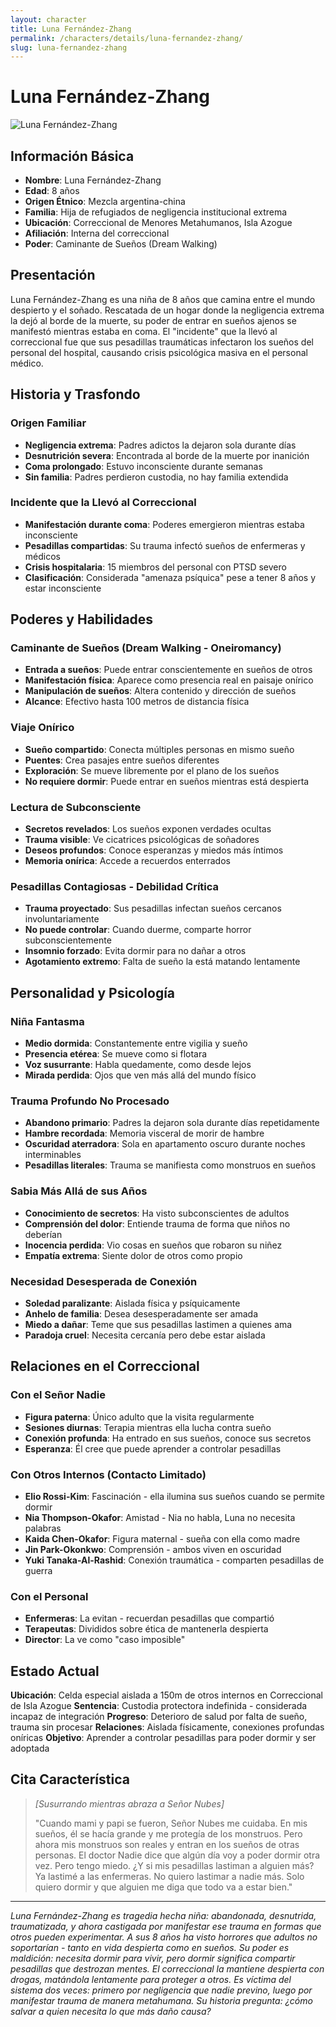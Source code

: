 ```yaml
---
layout: character
title: Luna Fernández-Zhang
permalink: /characters/details/luna-fernandez-zhang/
slug: luna-fernandez-zhang
---
```


# Luna Fernández-Zhang

<div class="character-photo">
  <img src="{{ site.baseurl }}/assets/img/characters/Luna_Fernandez-Zhang.png" alt="Luna Fernández-Zhang" />
</div>

## Información Básica
- **Nombre**: Luna Fernández-Zhang
- **Edad**: 8 años
- **Origen Étnico**: Mezcla argentina-china
- **Familia**: Hija de refugiados de negligencia institucional extrema
- **Ubicación**: Correccional de Menores Metahumanos, Isla Azogue
- **Afiliación**: Interna del correccional
- **Poder**: Caminante de Sueños (Dream Walking)

## Presentación
Luna Fernández-Zhang es una niña de 8 años que camina entre el mundo despierto y el soñado. Rescatada de un hogar donde la negligencia extrema la dejó al borde de la muerte, su poder de entrar en sueños ajenos se manifestó mientras estaba en coma. El "incidente" que la llevó al correccional fue que sus pesadillas traumáticas infectaron los sueños del personal del hospital, causando crisis psicológica masiva en el personal médico.

## Historia y Trasfondo

### **Origen Familiar**
- **Negligencia extrema**: Padres adictos la dejaron sola durante días
- **Desnutrición severa**: Encontrada al borde de la muerte por inanición
- **Coma prolongado**: Estuvo inconsciente durante semanas
- **Sin familia**: Padres perdieron custodia, no hay familia extendida

### **Incidente que la Llevó al Correccional**
- **Manifestación durante coma**: Poderes emergieron mientras estaba inconsciente
- **Pesadillas compartidas**: Su trauma infectó sueños de enfermeras y médicos
- **Crisis hospitalaria**: 15 miembros del personal con PTSD severo
- **Clasificación**: Considerada "amenaza psíquica" pese a tener 8 años y estar inconsciente

## Poderes y Habilidades

### **Caminante de Sueños (Dream Walking - Oneiromancy)**
- **Entrada a sueños**: Puede entrar conscientemente en sueños de otros
- **Manifestación física**: Aparece como presencia real en paisaje onírico
- **Manipulación de sueños**: Altera contenido y dirección de sueños
- **Alcance**: Efectivo hasta 100 metros de distancia física

### **Viaje Onírico**
- **Sueño compartido**: Conecta múltiples personas en mismo sueño
- **Puentes**: Crea pasajes entre sueños diferentes
- **Exploración**: Se mueve libremente por el plano de los sueños
- **No requiere dormir**: Puede entrar en sueños mientras está despierta

### **Lectura de Subconsciente**
- **Secretos revelados**: Los sueños exponen verdades ocultas
- **Trauma visible**: Ve cicatrices psicológicas de soñadores
- **Deseos profundos**: Conoce esperanzas y miedos más íntimos
- **Memoria onírica**: Accede a recuerdos enterrados

### **Pesadillas Contagiosas - Debilidad Crítica**
- **Trauma proyectado**: Sus pesadillas infectan sueños cercanos involuntariamente
- **No puede controlar**: Cuando duerme, comparte horror subconscientemente
- **Insomnio forzado**: Evita dormir para no dañar a otros
- **Agotamiento extremo**: Falta de sueño la está matando lentamente

## Personalidad y Psicología

### **Niña Fantasma**
- **Medio dormida**: Constantemente entre vigilia y sueño
- **Presencia etérea**: Se mueve como si flotara
- **Voz susurrante**: Habla quedamente, como desde lejos
- **Mirada perdida**: Ojos que ven más allá del mundo físico

### **Trauma Profundo No Procesado**
- **Abandono primario**: Padres la dejaron sola durante días repetidamente
- **Hambre recordada**: Memoria visceral de morir de hambre
- **Oscuridad aterradora**: Sola en apartamento oscuro durante noches interminables
- **Pesadillas literales**: Trauma se manifiesta como monstruos en sueños

### **Sabia Más Allá de sus Años**
- **Conocimiento de secretos**: Ha visto subconscientes de adultos
- **Comprensión del dolor**: Entiende trauma de forma que niños no deberían
- **Inocencia perdida**: Vio cosas en sueños que robaron su niñez
- **Empatía extrema**: Siente dolor de otros como propio

### **Necesidad Desesperada de Conexión**
- **Soledad paralizante**: Aislada física y psíquicamente
- **Anhelo de familia**: Desea desesperadamente ser amada
- **Miedo a dañar**: Teme que sus pesadillas lastimen a quienes ama
- **Paradoja cruel**: Necesita cercanía pero debe estar aislada

## Relaciones en el Correccional

### **Con el Señor Nadie**
- **Figura paterna**: Único adulto que la visita regularmente
- **Sesiones diurnas**: Terapia mientras ella lucha contra sueño
- **Conexión profunda**: Ha entrado en sus sueños, conoce sus secretos
- **Esperanza**: Él cree que puede aprender a controlar pesadillas

### **Con Otros Internos (Contacto Limitado)**
- **Elio Rossi-Kim**: Fascinación - ella ilumina sus sueños cuando se permite dormir
- **Nia Thompson-Okafor**: Amistad - Nia no habla, Luna no necesita palabras
- **Kaida Chen-Okafor**: Figura maternal - sueña con ella como madre
- **Jin Park-Okonkwo**: Comprensión - ambos viven en oscuridad
- **Yuki Tanaka-Al-Rashid**: Conexión traumática - comparten pesadillas de guerra

### **Con el Personal**
- **Enfermeras**: La evitan - recuerdan pesadillas que compartió
- **Terapeutas**: Divididos sobre ética de mantenerla despierta
- **Director**: La ve como "caso imposible"

## Estado Actual

**Ubicación**: Celda especial aislada a 150m de otros internos en Correccional de Isla Azogue
**Sentencia**: Custodia protectora indefinida - considerada incapaz de integración
**Progreso**: Deterioro de salud por falta de sueño, trauma sin procesar
**Relaciones**: Aislada físicamente, conexiones profundas oníricas
**Objetivo**: Aprender a controlar pesadillas para poder dormir y ser adoptada

## Cita Característica

> *[Susurrando mientras abraza a Señor Nubes]*
>
> "Cuando mami y papi se fueron, Señor Nubes me cuidaba. En mis sueños, él se hacía grande y me protegía de los monstruos. Pero ahora mis monstruos son reales y entran en los sueños de otras personas. El doctor Nadie dice que algún día voy a poder dormir otra vez. Pero tengo miedo. ¿Y si mis pesadillas lastiman a alguien más? Ya lastimé a las enfermeras. No quiero lastimar a nadie más. Solo quiero dormir y que alguien me diga que todo va a estar bien."

---

*Luna Fernández-Zhang es tragedia hecha niña: abandonada, desnutrida, traumatizada, y ahora castigada por manifestar ese trauma en formas que otros pueden experimentar. A sus 8 años ha visto horrores que adultos no soportarían - tanto en vida despierta como en sueños. Su poder es maldición: necesita dormir para vivir, pero dormir significa compartir pesadillas que destrozan mentes. El correccional la mantiene despierta con drogas, matándola lentamente para proteger a otros. Es víctima del sistema dos veces: primero por negligencia que nadie previno, luego por manifestar trauma de manera metahumana. Su historia pregunta: ¿cómo salvar a quien necesita lo que más daño causa?*
